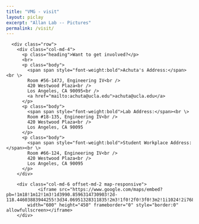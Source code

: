 ```yaml
---
title: "VMG - visit"
layout: piclay
excerpt: "Allan Lab -- Pictures"
permalink: /visit/
---
```


      <div class="row">
        <div class="col-md-4">
          <p class="heading">Want to get involved?</p> 
          <br>
          <p class="body">
            <span span style="font-weight:bold">Achuta's Address:</span><br \>
            Room #56-147J, Engineering IV<br />
            420 Westwood Plaza<br />
            Los Angeles, CA 90095<br />
            <a href="mailto:achuta@ucla.edu">achuta@ucla.edu</a>
          </p>
          <p class="body">
            <span span style="font-weight:bold">Lab Address:</span><br \>
            Room #18-135, Engineering IV<br />
            420 Westwood Plaza<br />
            Los Angeles, CA 90095
          </p>
          <p class="body">
            <span span style="font-weight:bold">Student Workplace Address:</span><br \>
            Room #66-124, Engineering IV<br />
            420 Westwood Plaza<br />
            Los Angeles, CA 90095
          </p>
        </div>
        
        <div class="col-md-6 offset-md-2 map-responsive">
			    <iframe src="https://www.google.com/maps/embed?pb=!1m18!1m12!1m3!1d3990.8596314730903!2d-118.44603883944255!3d34.06951328311835!2m3!1f0!2f0!3f0!3m2!1i1024!2i768!4f13.1!3m3!1m2!1s0x80c2bc86217ff063%3A0x99d385184985fc0!2sEngineering+IV!5e0!3m2!1sen!2sus!4v1534269519510" 
            width="600" height="450" frameborder="0" style="border:0" allowfullscreen></iframe>
        </div>
